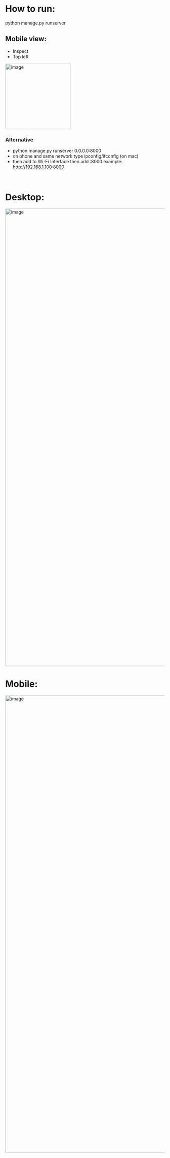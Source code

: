 
# How to run:
python manage.py runserver

## Mobile view:
- Inspect
- Top left
<img width="206" alt="image" src="https://github.com/user-attachments/assets/6a355dd5-1347-4e59-9a31-1df4cd271b41" />

### Alternative
- python manage.py runserver 0.0.0.0:8000
- on phone and same network type ipconfig/ifconfig (on mac)
- then add to Wi-Fi Interface then add :8000 example: http://192.168.1.100:8000

<br />

# Desktop:
<img width="1440" alt="image" src="https://github.com/user-attachments/assets/baf23d02-c899-49fe-8115-414cf2fa918a" />

<br />

# Mobile:
<img width="1440" alt="image" src="https://github.com/user-attachments/assets/fef14999-a355-4ecf-b75f-66493c088e7e" />
